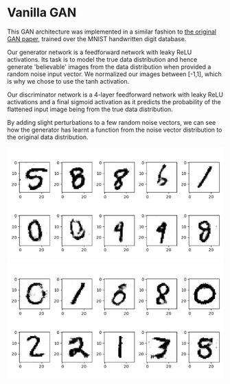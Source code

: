 # Vanilla GAN

This GAN architecture was implemented in a similar fashion to [the original GAN paper](https://arxiv.org/abs/1406.2661), trained over the MNIST handwritten digit database.

Our generator network is a feedforward network with leaky ReLU activations. Its task is to model the true data distribution and hence generate 'believable' images from the data distribution when provided a random noise input vector. We normalized our images between [-1,1], which is why we chose to use the tanh activation. 

Our discriminator network is a 4-layer feedforward network with leaky ReLU activations and a final sigmoid activation as it predicts the probability of the flattened input image being from the true data distribution.

By adding slight perturbations to a few random noise vectors, we can see how the generator has learnt a function from the noise vector distribution to the original data distribution.

![small perturbation gif](https://github.com/rishabhsamb/torch-gans/blob/master/vanilla-gan/gifs/0.1%20interpolation.gif)
![large perturbation gif](https://github.com/rishabhsamb/torch-gans/blob/master/vanilla-gan/gifs/0.5%20interpolation.gif)
